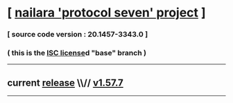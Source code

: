 
# [ [nailara 'protocol seven' project](http://src.nailara.net/) ]

### [ source code version : 20.1457-3343.0 ]

### ( this is the [ISC license](license)d "base" branch )
---
## current [release](https://github.com/anotherlink/nailara/releases) \\\\// [v1.57.7](https://github.com/anotherlink/nailara/releases/tag/v1.57.7)
---
